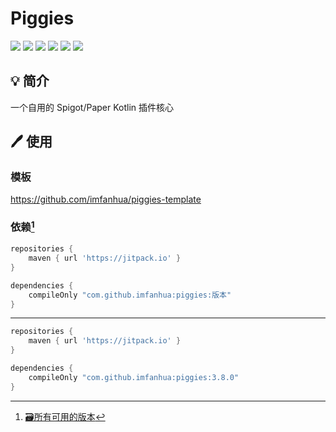 # Piggies
[![](https://img.shields.io/badge/V%20ME-50-red?style=for-the-badge&logo=kfc&logoColor=red)](https://afdian.net/@FanHua)
[![](https://img.shields.io/github/workflow/status/imfanhua/piggies/Build/master?style=for-the-badge)](https://github.com/imfanhua/piggies/actions/workflows/build.yml)
[![](https://img.shields.io/github/issues/imfanhua/piggies?style=for-the-badge)](https://github.com/imfanhua/piggies/issues)
[![](https://img.shields.io/github/forks/imfanhua/piggies?style=for-the-badge)](https://github.com/imfanhua/piggies/network/members)
[![](https://img.shields.io/github/stars/imfanhua/piggies?style=for-the-badge)](https://www.youtube.com/watch?v=dQw4w9WgXcQ)
[![](https://img.shields.io/badge/License-MIT-A31F34?logo=Kotlin&logoColor=ffffff&style=for-the-badge)](https://github.com/imfanhua/piggies/blob/master/LICENSE.txt)

## 💡 简介
一个自用的 Spigot/Paper Kotlin 插件核心

## 🖊️ 使用

### 模板
https://github.com/imfanhua/piggies-template

### 依赖[^1]
```gradle
repositories {
	maven { url 'https://jitpack.io' }
}
```
```gradle
dependencies {
	compileOnly "com.github.imfanhua:piggies:版本"
}
```
----
```gradle
repositories {
	maven { url 'https://jitpack.io' }
}

dependencies {
	compileOnly "com.github.imfanhua:piggies:3.8.0"
}
```

[^1]: [🗃️所有可用的版本](https://github.com/imfanhua/piggies/tags)
